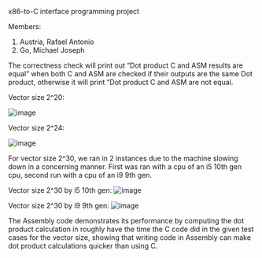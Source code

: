 x86-to-C interface programming project

Members:
1) Austria, Rafael Antonio
2) Go, Michael Joseph

The correctness check will print out “Dot product C and ASM results are equal” when both C and ASM are checked if their outputs are the same Dot product, otherwise it will print “Dot product C and ASM are not equal.

Vector size 2^20:

![image](https://github.com/ReddMA/x86-to-C-interface-programming-project/assets/98443988/2b4c8a59-4b9e-4ef9-a5d4-cf792550656c)

Vector size 2^24:

![image](https://github.com/ReddMA/x86-to-C-interface-programming-project/assets/98443988/7895c1b5-cdc1-4a62-9e59-47986a193694)


For vector size 2^30, we ran in 2 instances due to the machine slowing down in a concerning manner. First was ran with a cpu of an i5 10th gen cpu, second run with a cpu of an i9 9th gen.

Vector size 2^30 by i5 10th gen:
 ![image](https://github.com/ReddMA/x86-to-C-interface-programming-project/assets/98443988/14a6d4d0-b105-417c-b893-098f52c78bd3)

Vector size 2^30 by i9 9th gen:
 ![image](https://github.com/ReddMA/x86-to-C-interface-programming-project/assets/98443988/2909cca2-a94f-45c0-a94a-9f3a60ab3b70)

The Assembly code demonstrates its performance by computing the dot product calculation in roughly have the time the C code did in the given test cases for the vector size, showing that writing code in Assembly can make dot product calculations quicker than using C.

